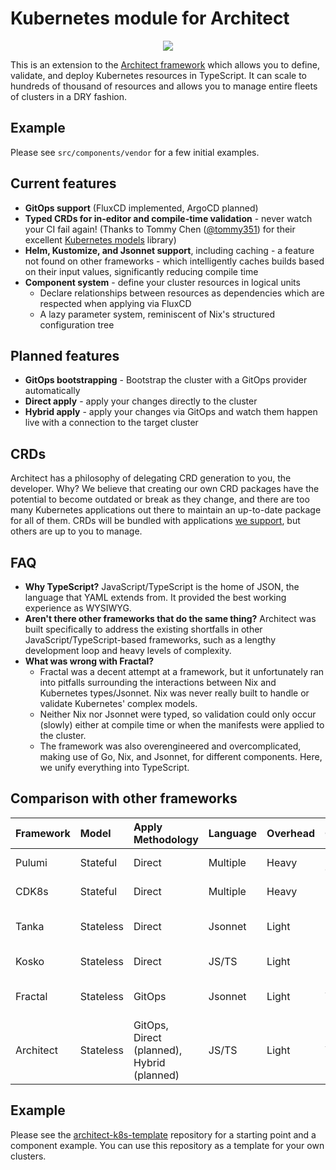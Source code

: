 # Kubernetes module for Architect

<p align="center">
  <img src="https://img.shields.io/jsr/v/@perdition/architect-k8s" />
</p>

This is an extension to the [Architect framework](https://github.com/realityanomaly/architect) which allows you to
define, validate, and deploy Kubernetes resources in TypeScript. It can scale to hundreds of thousand of resources and
allows you to manage entire fleets of clusters in a DRY fashion.

## Example

Please see `src/components/vendor` for a few initial examples.

## Current features

- **GitOps support** (FluxCD implemented, ArgoCD planned)
- **Typed CRDs for in-editor and compile-time validation** - never watch your CI fail again! (Thanks to Tommy
  Chen ([@tommy351](https://github.com/tommy351)) for their
  excellent [Kubernetes models](https://github.com/tommy351/kubernetes-models-ts) library)
- **Helm, Kustomize, and Jsonnet support**, including caching - a feature not found on other frameworks - which
  intelligently caches builds based on their input values, significantly reducing compile time
- **Component system** - define your cluster resources in logical units
    - Declare relationships between resources as dependencies which are respected when applying via FluxCD
    - A lazy parameter system, reminiscent of Nix's structured configuration tree

## Planned features

- **GitOps bootstrapping** - Bootstrap the cluster with a GitOps provider automatically
- **Direct apply** - apply your changes directly to the cluster
- **Hybrid apply** - apply your changes via GitOps and watch them happen live with a connection to the target cluster

## CRDs

Architect has a philosophy of delegating CRD generation to you, the developer. Why? We believe that creating our own CRD
packages have the potential to become outdated or break as they change, and there are too many Kubernetes applications
out there to maintain an up-to-date package for all of them. CRDs will be bundled with
applications [we support](https://github.com/realityanomaly/architect/packages/architect-k8s-apps), but others are up to
you to manage.

## FAQ

- **Why TypeScript?** JavaScript/TypeScript is the home of JSON, the language that YAML extends from. It provided the
  best working experience as WYSIWYG.
- **Aren't there other frameworks that do the same thing?** Architect was built specifically to address the existing
  shortfalls in other JavaScript/TypeScript-based frameworks, such as a lengthy development loop and heavy levels of
  complexity.
- **What was wrong with Fractal?**
    - Fractal was a decent attempt at a framework, but it unfortunately ran into pitfalls surrounding the interactions
      between Nix and Kubernetes types/Jsonnet. Nix was never really built to handle or validate Kubernetes' complex
      models.
    - Neither Nix nor Jsonnet were typed, so validation could only occur (slowly) either at compile time or when the
      manifests were applied to the cluster.
    - The framework was also overengineered and overcomplicated, making use of Go, Nix, and Jsonnet, for different
      components. Here, we unify everything into TypeScript.

## Comparison with other frameworks

| Framework | Model     | Apply Methodology                          | Language | Overhead | Caching   | Typing  | Integrations             |
|:----------|:----------|:-------------------------------------------|:---------|:---------|:----------|:--------|:-------------------------|
| Pulumi    | Stateful  | Direct                                     | Multiple | Heavy    | Helm-only | Static  | Helm, Kustomize          |
| CDK8s     | Stateful  | Direct                                     | Multiple | Heavy    | No        | Static  | Helm, Kustomize          |
| Tanka     | Stateless | Direct                                     | Jsonnet  | Light    | No        | Dynamic | Helm, Kustomize, Jsonnet |
| Kosko     | Stateless | Direct                                     | JS/TS    | Light    | No        | Static  | Helm, Kustomize          |
| Fractal   | Stateless | GitOps                                     | Jsonnet  | Light    | Yes       | Dynamic | Helm, Kustomize, Jsonnet |
| Architect | Stateless | GitOps, Direct (planned), Hybrid (planned) | JS/TS    | Light    | Yes       | Static  | Helm, Kustomize, Jsonnet |

## Example

Please see the [architect-k8s-template](https://github.com/realityanomaly/architect-k8s-template) repository for a
starting point and a component example. You can use this repository as a template for your own clusters.
